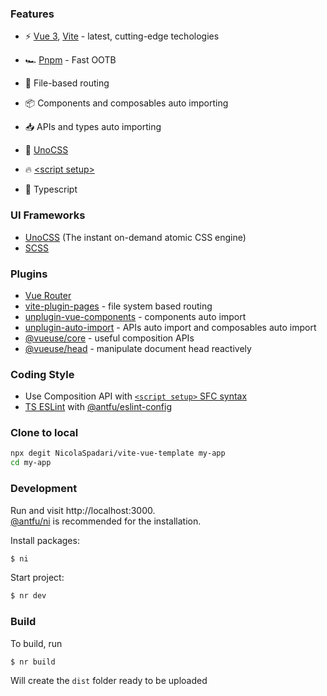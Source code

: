 ### Features

- ⚡️ [Vue 3](https://github.com/vuejs/vue-next), [Vite](https://github.com/vitejs/vite) - latest, cutting-edge techologies

- 🏎️ [Pnpm](https://pnpm.io) - Fast OOTB

- 📂 File-based routing

- 📦 Components and composables auto importing

- 📥 APIs and types auto importing

- 🎨 [UnoCSS](https://github.com/unocss/unocss)

- 🔥 [\<script setup\>](https://github.com/vuejs/rfcs/pull/227)

- 🦾 Typescript

### UI Frameworks

- [UnoCSS](https://github.com/unocss/unocss) (The instant on-demand atomic CSS engine)
- [SCSS](https://sass-lang.com/)

### Plugins

- [Vue Router](https://github.com/vuejs/vue-router)
- [vite-plugin-pages](https://github.com/hannoeru/vite-plugin-pages) - file system based routing
- [unplugin-vue-components](https://github.com/antfu/unplugin-vue-components) - components auto import
- [unplugin-auto-import](https://github.com/antfu/unplugin-vue-components) - APIs auto import and composables auto import
- [@vueuse/core](https://github.com/antfu/vueuse) - useful composition APIs
- [@vueuse/head](https://github.com/vueuse/head) - manipulate document head reactively

### Coding Style

- Use Composition API with [`<script setup>` SFC syntax](https://github.com/vuejs/rfcs/pull/227)
- [TS ESLint](https://eslint.org/) with [@antfu/eslint-config](https://github.com/antfu/eslint-config)

### Clone to local

```sh
npx degit NicolaSpadari/vite-vue-template my-app
cd my-app
```

### Development

Run and visit http://localhost:3000.
<br>
[@antfu/ni](https://github.com/antfu/ni) is recommended for the installation.

Install packages:

```sh
$ ni
```

Start project:

```sh
$ nr dev
```

### Build

To build, run

```sh
$ nr build
```

Will create the `dist` folder ready to be uploaded
